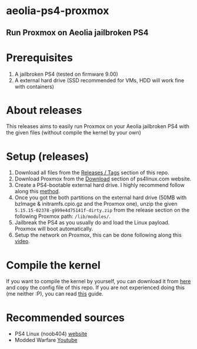 # aeolia-ps4-proxmox
## Run Proxmox on Aeolia jailbroken PS4

# Prerequisites
1. A jailbroken PS4 (tested on firmware 9.00)
2. A external hard drive (SSD recommended for VMs, HDD will work fine with containers)

# About releases
This releases aims to easily run Proxmox on your Aeolia jailbroken PS4 with the given files (without compile the kernel by your own)

# Setup (releases)
1. Download all files from the [Releases / Tags](https://github.com/dam6/aeolia-ps4-proxmox/tags) section of this repo.
2. Download Proxmox from the [Download](https://ps4linux.com/proxmox-ve-ps4-beta-virtualisation/) section of ps4linux.com website.
3. Create a PS4-bootable external hard drive. I highly recommend follow along this [method](https://ps4linux.com/run-ps4-linux-without-installing/).
4. Once you got the both partitions on the external hard drive (50MB with bzImage & initramfs.cpio.gz and the Proxmox one), unzip the given `5.15.15-02378-g999e4d75141f-dirty.zip` from the release section on the following Proxmox path: `/lib/modules/`.
5. Jailbreak the PS4 as you usually do and load the Linux payload. Proxmox will boot automatically.
6. Setup the network on Proxmox, this can be done following along this [video](https://www.youtube.com/watch?time_continue=663&v=82dbk2yCcQc).

# Compile the kernel
If you want to compile the kernel by yourself, you can download it from [here](https://github.com/codedwrench/ps4-linux/) and copy the config file of this repo.
If you are not experienced doing this (me neither :P), you can read [this](https://ps4linux.com/compile-ps4-linux-kernel-tutorial/) guide.

# Recommended sources
- PS4 Linux (noob404) [website](https://ps4linux.com)
- Modded Warfare [Youtube](https://www.youtube.com/watch?v=yVFbo23BCK4&list=PLn7ji3VsPy3Gryq_sCOMp6H87jXywCMPI)
